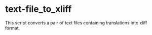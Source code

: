# text-file_to_xliff
This script converts a pair of text files containing translations into xliff format.
